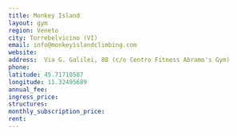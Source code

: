 ```yaml
---
title: Monkey Island
layout: gym
region: Veneto
city: Torrebelvicino (VI)
email: info@monkeyislandclimbing.com
website: 
address:  Via G. Galilei, 88 (c/o Centro Fitness Abramo's Gym)
phone: 
latitude: 45.71710587
longitude: 11.32495689
annual_fee: 
ingress_price: 
structures: 
monthly_subscription_price: 
rent: 
---
```


